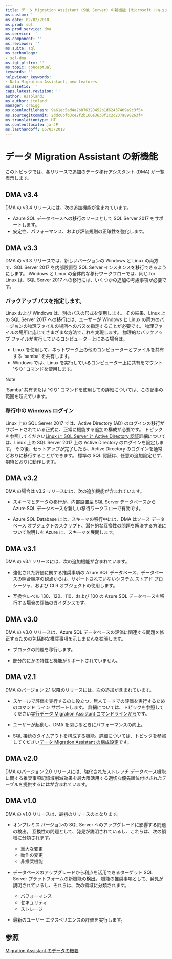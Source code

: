 ```yaml
---
title: データ Migration Assistant (SQL Server) の新機能 |Microsoft ドキュメント
ms.custom: ''
ms.date: 02/02/2018
ms.prod: sql
ms.prod_service: dma
ms.service: ''
ms.component: ''
ms.reviewer: ''
ms.suite: sql
ms.technology:
- sql-dma
ms.tgt_pltfrm: ''
ms.topic: conceptual
keywords: ''
helpviewer_keywords:
- Data Migration Assistant, new features
ms.assetid: ''
caps.latest.revision: ''
author: HJToland3
ms.author: jtoland
manager: craigg
ms.openlocfilehash: 9a61ec5ad4a2b876320452b1d62437409a9c3f54
ms.sourcegitcommit: 2ddc0bfb3ce2f2b160e3638f1c2c237a898263f4
ms.translationtype: HT
ms.contentlocale: ja-JP
ms.lasthandoff: 05/03/2018
---
```

# <a name="whats-new-in-data-migration-assistant"></a>データ Migration Assistant の新機能

このトピックでは、各リリースで追加のデータ移行アシスタント (DMA) が一覧表示します。

## <a name="dma-v34"></a>DMA v3.4
DMA の v3.4 リリースには、次の追加機能が含まれています。
- Azure SQL データベースへの移行のソースとして SQL Server 2017 をサポートします。
- 安定性、パフォーマンス、および評価規則の正確性を強化します。

## <a name="dma-v33"></a>DMA v3.3
DMA の v3.3 リリースでは、新しいバージョンの Windows と Linux の両方で、SQL Server 2017 を内部設置型 SQL Server インスタンスを移行できるようにします。 Windows と Linux の全体的な移行ワークフローでは、同じ for Linux は、SQL Server 2017 への移行には、いくつかの追加の考慮事項が必要です。

### <a name="specifying-the-back-up-path"></a>バックアップ パスを指定します。
Linux および Windows は、別のパスの形式を使用します。 その結果、Linux 上の SQL Server 2017 への移行には、ユーザーが Windows と Linux の両方のバージョンの物理ファイルの場所へのパスを指定することが必要です。 物理ファイルの場所に応じてさまざまな方法でこれを実現します。
物理的なバックアップ ファイルが実行しているコンピューター上にある場合は。
- Linux を使用して、ネットワーク上の他のコンピューターとファイルを共有する 'samba' を共有します。
-   Windows では、Linux を実行しているコンピューター上に共有をマウント 'やり' コマンドを使用します。

> [!NOTE]
> 'Samba' 共有または 'やり' コマンドを使用しての詳細については、この記事の範囲を超えています。

### <a name="migrating-windows-logins"></a>移行中の Windows ログイン
Linux 上の SQL Server 2017 では、Active Directory (AD) のログインの移行がサポートされている正式に、正常に機能する追加の構成が必要です。 トピックを参照してください[Linux に SQL Server と Active Directory 認証](https://docs.microsoft.com/en-us/sql/linux/sql-server-linux-active-directory-authentication)詳細については、Linux 上の SQL Server 2017 上の Active Directory のログインを設定します。 その後、セットアップが完了したら、Active Directory のログインを通常どおりに移行することができます。 標準の SQL 認証は、任意の追加設定せず、期待どおりに動作します。

## <a name="dma-v32"></a>DMA v3.2
DMA の場合は v3.2 リリースには、次の追加機能が含まれています。

- スキーマとデータの移行が、内部設置型 SQL Server データベースから Azure SQL データベースを新しい移行ワークフローで有効です。

- Azure SQL Database には、スキーマの移行中には、DMA はソース データベース オブジェクトのスクリプト、潜在的な互換性の問題を解決する方法について説明しを Azure に、スキーマを展開します。

## <a name="dma-v31"></a>DMA v3.1
DMA の v3.1 リリースには、次の追加機能が含まれています。

- 強化された評価に関する推奨事項の Azure SQL データベース、データベースの照合順序の観点からは、サポートされていないシステム ストアド プロシージャ、および CLR オブジェクトの使用します。

- 互換性レベル 130、120、110、および 100 の Azure SQL データベースを移行する場合の評価のガイダンスです。

## <a name="dma-v30"></a>DMA v3.0
DMA の v3.0 リリースは、Azure SQL データベースの評価に関連する問題を修正するための包括的な推奨事項を示しませんを拡張します。

- ブロックの問題を移行します。

- 部分的にかの特性と機能がサポートされていません。

## <a name="dma-v21"></a>DMA v2.1
DMA のバージョン 2.1 以降のリリースには、次の追加が含まれています。
- スケールで評価を実行するのに役立つ、無人モードでの評価を実行するためのコマンド ライン サポートします。 詳細については、トピックを参照してください[実行データ Migration Assistant コマンドラインから](dma-commandline.md)です。

- ユーザーが起動し、DMA を閉じるときにパフォーマンスの向上。

- SQL 接続のタイムアウトを構成する機能。詳細については、トピックを参照してください[データ Migration Assistant の構成設定](dma-configurationsettings.md)です。

## <a name="dma-v20"></a>DMA v2.0
DMA のバージョン 2.0 リリースには、強化されたストレッチ データベース機能に関する推奨事項記憶域削減効果を最大限活用する適切な優先順位付けされたテーブルを提供するにはが含まれています。

## <a name="dma-v10"></a>DMA v1.0
DMA の v1.0 リリースは、最初のリリースのとなります。
- オンプレミス バージョンの SQL Server へのアップグレードに影響する問題の検出。 互換性の問題として、発見が説明されているし、これらは、次の領域に分類されます。
    -   重大な変更
    - 動作の変更
    - 非推奨機能

- データベースのアップグレードから利点を活用できるターゲット SQL Server プラットフォームの新機能の検出。 機能の推奨事項として、発見が説明されているし、それらは、次の領域に分類されます。
    - パフォーマンス
    - セキュリティ
    - ストレージ

-   最新のユーザー エクスペリエンスの評価を実行します。

## <a name="see-also"></a>参照

[Migration Assistant のデータの概要](../dma/dma-overview.md)
